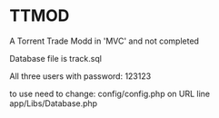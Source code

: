 # TTMOD
A Torrent Trade Modd in 'MVC' and not completed

Database file is track.sql

All three users with password: 123123

to use need to change:
config/config.php on URL line
app/Libs/Database.php